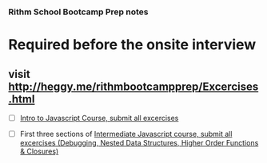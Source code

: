 ### Rithm School Bootcamp Prep notes
# Required before the onsite interview
## visit http://heggy.me/rithmbootcampprep/Excercises.html

- [ ] <a href="https://www.rithmschool.com/courses/javascript/introduction-to-javascript-intro">Intro to Javascript Course, submit all excercises</a>
- [ ] First three sections of <a href="https://www.rithmschool.com/courses/intermediate-javascript">Intermediate Javascript course, submit all excercises (Debugging, Nested Data Structures, Higher Order Functions & Closures)</a>

